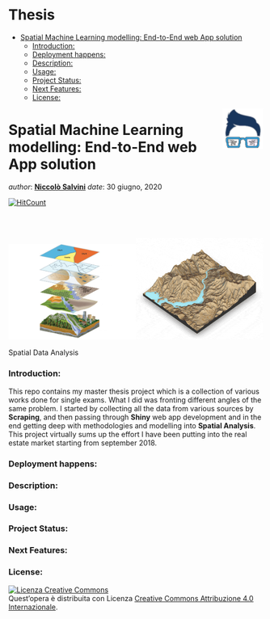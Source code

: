 Thesis
================

  - [Spatial Machine Learning modelling: End-to-End web App
    solution](#spatial-machine-learning-modelling-end-to-end-web-app-solution)
      - [Introduction:](#introduction)
      - [Deployment happens:](#deployment-happens)
      - [Description:](#description)
      - [Usage:](#usage)
      - [Project Status:](#project-status)
      - [Next Features:](#next-features)
      - [License:](#license)

<!-- README.md is generated from README.Rmd. Please edit that file - rmarkdown::render('README.Rmd', output_format = 'github_document', output_file = 'README.md') -->

<img src="images/logo.png" align="right" height="80" />

# Spatial Machine Learning modelling: End-to-End web App solution

*author*: **[Niccolò Salvini](https://niccolosalvini.netlify.app/)**
*date*: 30 giugno,
2020

[![HitCount](http://hits.dwyl.com/NiccoloSalvini/NiccoloSalvini%20/%20Thesis.svg)](http://hits.dwyl.com/NiccoloSalvini/NiccoloSalvini%20/%20Thesis)

<br>
<br>

<div class="figure">

<img src="images/spatial.png" alt="Spatial Data Analysis" width="50%" /><img src="images/spatial_visualization.gif" alt="Spatial Data Analysis" width="50%" />

<p class="caption">

Spatial Data Analysis

</p>

</div>

### Introduction:

This repo contains my master thesis project which is a collection of
various works done for single exams. What I did was fronting different
angles of the same problem. I started by collecting all the data from
various sources by **Scraping**, and then passing through **Shiny** web
app development and in the end getting deep with methodologies and
modelling into **Spatial Analysis**. This project virtually sums up the
effort I have been putting into the real estate market starting from
september
2018.

### Deployment happens:

### Description:

### Usage:

### Project Status:

### Next Features:

### License:

<a rel="license" href="http://creativecommons.org/licenses/by/4.0/"><img alt="Licenza Creative Commons" style="border-width:0" src="https://i.creativecommons.org/l/by/4.0/88x31.png" /></a><br />Quest’opera
è distribuita con Licenza
<a rel="license" href="http://creativecommons.org/licenses/by/4.0/">Creative
Commons Attribuzione 4.0 Internazionale</a>.
